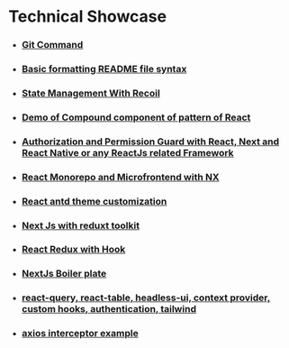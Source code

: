 # Technical Showcase

- ### <a href="https://github.com/webdevlapani/technical-showcase/blob/main/Git.md">Git Command</a>

- ### <a href="https://docs.github.com/en/get-started/writing-on-github/getting-started-with-writing-and-formatting-on-github/basic-writing-and-formatting-syntax">Basic formatting README file syntax</a>


- ### <a href="https://github.com/webdevlapani/poc-recoil">State Management With Recoil</a>

- ### <a href="https://github.com/webdevlapani/POC-of-compound-pattern-react">Demo of Compound component of pattern of React</a>

- ### <a href="https://github.com/webdevlapani/react-authorization-permissionguard">Authorization and Permission Guard with React, Next and React Native or any ReactJs related Framework</a>

- ### <a href="https://github.com/webdevlapani/POC-monorepo-microfrontend-ui-lib-nx">React Monorepo and Microfrontend with NX</a>

- ### <a href="https://github.com/webdevlapani/POC-customize-theme-antd-react">React antd theme customization</a>

- ### <a href="https://github.com/webdevlapani/nextjs-redux-toolkit-demo-app">Next Js with reduxt toolkit</a>

- ### <a href="https://github.com/webdevlapani/react-hooks-typescript">React Redux with Hook</a>

- ### <a href="https://github.com/webdevlapani/demo-task-next">NextJs Boiler plate</a>

- ### <a href="https://github.com/webdevlapani/crypto-app">react-query, react-table, headless-ui, context provider, custom hooks, authentication, tailwind</a>

- ### <a href="https://github.com/webdevlapani/react-redux-typescript-auth-dashboard-demo-task/blob/main/src/common/middleWare.ts">axios interceptor example</a>
